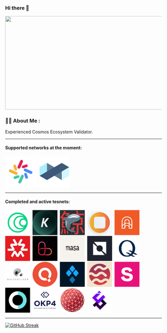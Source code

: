 ### Hi there 👋

<div align="center">
  <img src="https://media.giphy.com/media/eJRrgyc3iekyyZtn6m/giphy.gif" width="600" height="300"/>
</div>

### :woman_technologist: About Me :
Experienced Cosmos Ecosystem Validator.

---
#### Supported networks at the moment:

<div>
  <img src="https://github.com/semio11111/semio11111/blob/main/db84b5afbf864ff097ba7e758293e5c2.png" title="lambda" alt="lambda" width="100" height="100"/>&nbsp;
  <img src="https://github.com/semio11111/semio11111/blob/main/PlanQ.jpeg" title="PlanQ" alt="PlanQ" width="100" height="100"/>&nbsp;
</div>

---

#### Completed and active tesnets:
<div>
  <img src="https://github.com/semio11111/semio11111/blob/main/Islamic%20Coin.png" title="IslamicCoin" alt="IslamicCoin" width="80" height="80"/>&nbsp;
  <img src="https://github.com/semio11111/semio11111/blob/main/KYVE_logo.jpeg" title="KYVE" alt="KYVE" width="80" height="80"/>&nbsp;
  <img src="https://github.com/semio11111/semio11111/blob/main/15185.png" title="Kujira" alt="Kujira" width="80" height="80"/>&nbsp;
  <img src="https://github.com/semio11111/semio11111/blob/main/2023-01-11_22-00-17.png" title="Nolus" alt="Nolus" width="80" height="80"/>&nbsp;
  <img src="https://github.com/semio11111/semio11111/blob/main/Archway.jpeg" title="Archway" alt="Archway" width="80" height="80"/>&nbsp;
  <img src="https://github.com/semio11111/semio11111/blob/main/MASSA.jpeg" title="MASSA" alt="MASSA" width="80" height="80"/>&nbsp;
  <img src="https://github.com/semio11111/semio11111/blob/main/Lava.jpeg" title="Lava" alt="Lava" width="80" height="80"/>&nbsp;
  <img src="https://github.com/semio11111/semio11111/blob/main/Masa_Brand_post.png" title="Masa" alt="Masa" width="80" height="80"/>&nbsp;
  <img src="https://github.com/semio11111/semio11111/blob/main/Neutron.jpeg" title="Neutron" alt="Neutron" width="80" height="80"/>&nbsp;
  <img src="https://github.com/semio11111/semio11111/blob/main/Q.png" title="Q" alt="Q" width="80" height="80"/>&nbsp;
  <img src="https://github.com/semio11111/semio11111/blob/main/Quicksilver.jpeg" title="Quicksilver" alt="Quicksilver" width="80" height="80"/>&nbsp;
  <img src="https://github.com/semio11111/semio11111/blob/main/Quai.png" title="Quai" alt="Quai" width="80" height="80"/>&nbsp;
  <img src="https://github.com/semio11111/semio11111/blob/main/SSV.png" title="SSV" alt="SSV" width="80" height="80"/>&nbsp;
  <img src="https://github.com/semio11111/semio11111/blob/main/Sei.jpeg" title="Sei" alt="Sei" width="80" height="80"/>&nbsp;
  <img src="https://github.com/semio11111/semio11111/blob/main/Stride.png" title="Stride" alt="Stride" width="80" height="80"/>&nbsp;
  <img src="https://github.com/semio11111/semio11111/blob/main/defund.jpeg" title="defund" alt="defund" width="80" height="80"/>&nbsp;
  <img src="https://github.com/semio11111/semio11111/blob/main/okp4.png" title="okp4" alt="okp4" width="80" height="80"/>&nbsp;
  <img src="https://github.com/semio11111/semio11111/blob/main/Mars_protocol.jpeg" title="Mars" alt="Mars" width="80" height="80"/>&nbsp; 
  <img src="https://github.com/semio11111/semio11111/blob/main/Uptick.png" title="Uptick" alt="Uptick" width="80" height="80"/>&nbsp;
</div>

---

[![GitHub Streak](http://github-readme-streak-stats.herokuapp.com?user=semio11111&theme=dark&background=000000)](https://git.io/streak-stats)
